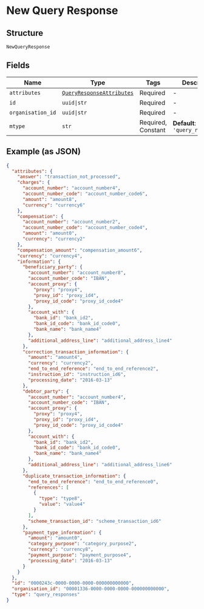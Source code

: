 
# New Query Response

## Structure

`NewQueryResponse`

## Fields

| Name | Type | Tags | Description |
|  --- | --- | --- | --- |
| `attributes` | [`QueryResponseAttributes`](../../doc/models/query-response-attributes.md) | Required | - |
| `id` | `uuid\|str` | Required | - |
| `organisation_id` | `uuid\|str` | Required | - |
| `mtype` | `str` | Required, Constant | **Default**: `'query_responses'` |

## Example (as JSON)

```json
{
  "attributes": {
    "answer": "transaction_not_processed",
    "charges": {
      "account_number": "account_number4",
      "account_number_code": "account_number_code6",
      "amount": "amount8",
      "currency": "currency6"
    },
    "compensation": {
      "account_number": "account_number2",
      "account_number_code": "account_number_code4",
      "amount": "amount0",
      "currency": "currency2"
    },
    "compensation_amount": "compensation_amount6",
    "currency": "currency4",
    "information": {
      "beneficiary_party": {
        "account_number": "account_number8",
        "account_number_code": "IBAN",
        "account_proxy": {
          "proxy": "proxy4",
          "proxy_id": "proxy_id4",
          "proxy_id_code": "proxy_id_code4"
        },
        "account_with": {
          "bank_id": "bank_id2",
          "bank_id_code": "bank_id_code0",
          "bank_name": "bank_name4"
        },
        "additional_address_line": "additional_address_line4"
      },
      "correction_transaction_information": {
        "amount": "amount4",
        "currency": "currency2",
        "end_to_end_reference": "end_to_end_reference2",
        "instruction_id": "instruction_id6",
        "processing_date": "2016-03-13"
      },
      "debtor_party": {
        "account_number": "account_number4",
        "account_number_code": "IBAN",
        "account_proxy": {
          "proxy": "proxy4",
          "proxy_id": "proxy_id4",
          "proxy_id_code": "proxy_id_code4"
        },
        "account_with": {
          "bank_id": "bank_id2",
          "bank_id_code": "bank_id_code0",
          "bank_name": "bank_name4"
        },
        "additional_address_line": "additional_address_line6"
      },
      "duplicate_transaction_information": {
        "end_to_end_reference": "end_to_end_reference0",
        "references": [
          {
            "type": "type8",
            "value": "value4"
          }
        ],
        "scheme_transaction_id": "scheme_transaction_id6"
      },
      "payment_type_information": {
        "amount": "amount0",
        "category_purpose": "category_purpose2",
        "currency": "currency8",
        "payment_purpose": "payment_purpose4",
        "processing_date": "2016-03-13"
      }
    }
  },
  "id": "0000243c-0000-0000-0000-000000000000",
  "organisation_id": "00001336-0000-0000-0000-000000000000",
  "type": "query_responses"
}
```

